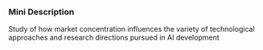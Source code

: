 ### Mini Description

Study of how market concentration influences the variety of technological approaches and research directions pursued in AI development
